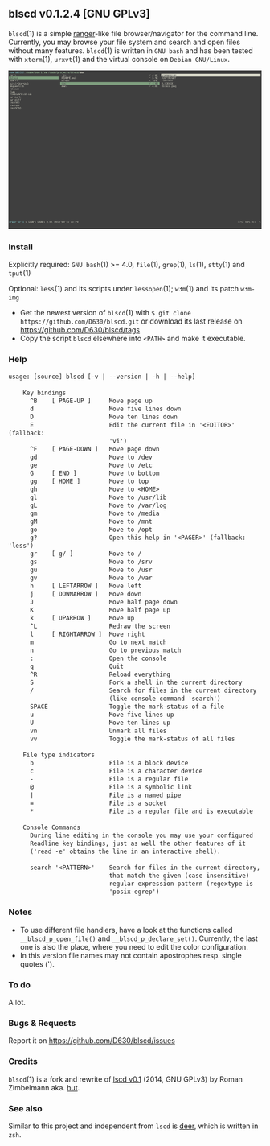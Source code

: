 ## blscd v0.1.2.4 [GNU GPLv3]

`blscd`(1) is a simple [ranger](http://ranger.nongnu.org/)-like file browser/navigator for the command line. Currently, you may browse your file system and search and open files without many features. `blscd`(1) is written in `GNU bash` and has been tested with `xterm`(1), `urxvt`(1) and the virtual console on `Debian GNU/Linux`.

![](https://raw.githubusercontent.com/D630/blscd/master/doc/blscd.png)

### Install

Explicitly required: `GNU bash`(1) >= 4.0, `file`(1), `grep`(1), `ls`(1), `stty`(1) and `tput`(1)

Optional: `less`(1) and its scripts under `lessopen`(1); `w3m`(1) and its patch `w3m-img`

* Get the newest version of `blscd`(1) with `$ git clone https://github.com/D630/blscd.git` or
  download its last release on https://github.com/D630/blscd/tags
* Copy the script `blscd` elsewhere into `<PATH>` and make it executable.

### Help

```
usage: [source] blscd [-v | --version | -h | --help]

    Key bindings
      ^B    [ PAGE-UP ]     Move page up
      d                     Move five lines down
      D                     Move ten lines down
      E                     Edit the current file in '<EDITOR>' (fallback:
                            'vi')
      ^F    [ PAGE-DOWN ]   Move page down
      gd                    Move to /dev
      ge                    Move to /etc
      G     [ END ]         Move to bottom
      gg    [ HOME ]        Move to top
      gh                    Move to <HOME>
      gl                    Move to /usr/lib
      gL                    Move to /var/log
      gm                    Move to /media
      gM                    Move to /mnt
      go                    Move to /opt
      g?                    Open this help in '<PAGER>' (fallback: 'less')
      gr    [ g/ ]          Move to /
      gs                    Move to /srv
      gu                    Move to /usr
      gv                    Move to /var
      h     [ LEFTARROW ]   Move left
      j     [ DOWNARROW ]   Move down
      J                     Move half page down
      K                     Move half page up
      k     [ UPARROW ]     Move up
      ^L                    Redraw the screen
      l     [ RIGHTARROW ]  Move right
      m                     Go to next match
      n                     Go to previous match
      :                     Open the console
      q                     Quit
      ^R                    Reload everything
      S                     Fork a shell in the current directory
      /                     Search for files in the current directory
                            (like console command 'search')
      SPACE                 Toggle the mark-status of a file
      u                     Move five lines up
      U                     Move ten lines up
      vn                    Unmark all files
      vv                    Toggle the mark-status of all files

    File type indicators
      b                     File is a block device
      c                     File is a character device
      -                     File is a regular file
      @                     File is a symbolic link
      |                     File is a named pipe
      =                     File is a socket
      *                     File is a regular file and is executable

    Console Commands
      During line editing in the console you may use your configured
      Readline key bindings, just as well the other features of it
      ('read -e' obtains the line in an interactive shell).

      search '<PATTERN>'    Search for files in the current directory,
                            that match the given (case insensitive)
                            regular expression pattern (regextype is
                            'posix-egrep')
```

### Notes

- To use different file handlers, have a look at the functions called `__blscd_p_open_file()` and `__blscd_p_declare_set()`. Currently, the last one is also the place, where you need to edit the color configuration.
- In this version file names may not contain apostrophes resp. single quotes (').

### To do

A lot.

### Bugs & Requests

Report it on https://github.com/D630/blscd/issues

### Credits

`blscd`(1) is a fork and rewrite of [lscd v0.1](https://github.com/hut/lscd/blob/989cb7e045a4e5e879db9af0f7f7c721d8a93acc/lscd) (2014, GNU GPLv3) by Roman Zimbelmann aka. [hut](https://github.com/hut).

### See also

Similar to this project and independent from `lscd` is [deer](https://github.com/vifon/deer), which is written in `zsh`.
